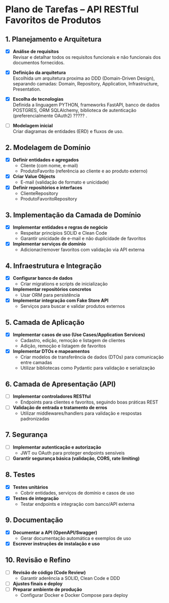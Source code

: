 # Plano de Tarefas – API RESTful Favoritos de Produtos

## 1. Planejamento e Arquitetura

- [x] **Análise de requisitos**  
    Revisar e detalhar todos os requisitos funcionais e não funcionais dos documentos fornecidos.
- [x] **Definição da arquitetura**  
    Escolhida um arquitetura proxima ao DDD (Domain-Driven Design), separando camadas: Domain, Repository, Application, Infrastructure, Presentation.
- [x] **Escolha de tecnologias**  
    Definida a linguagem PYTHON, frameworks FastAPI, banco de dados POSTGRES, ORM SQLAlchemy, biblioteca de autenticação (preferencialmente OAuth2) ????? .

- [ ] **Modelagem inicial**  
    Criar diagramas de entidades (ERD) e fluxos de uso.

## 2. Modelagem de Domínio

- [x] **Definir entidades e agregados**  
    - Cliente (com nome, e-mail)
    - ProdutoFavorito (referência ao cliente e ao produto externo)
- [x] **Criar Value Objects**  
    - E-mail (validação de formato e unicidade)
- [x] **Definir repositórios e interfaces**  
    - ClienteRepository
    - ProdutoFavoritoRepository

## 3. Implementação da Camada de Domínio

- [x] **Implementar entidades e regras de negócio**  
    - Respeitar princípios SOLID e Clean Code
    - Garantir unicidade de e-mail e não duplicidade de favoritos
- [x] **Implementar serviços de domínio**  
    - Adicionar/remover favoritos com validação via API externa

## 4. Infraestrutura e Integração

- [x] **Configurar banco de dados**  
    - Criar migrations e scripts de inicialização
- [x] **Implementar repositórios concretos**  
    - Usar ORM para persistência
- [x] **Implementar integração com Fake Store API**  
    - Serviços para buscar e validar produtos externos

## 5. Camada de Aplicação

- [x] **Implementar casos de uso (Use Cases/Application Services)**  
    - Cadastro, edição, remoção e listagem de clientes
    - Adição, remoção e listagem de favoritos
- [x] **Implementar DTOs e mapeamentos**
    - Criar modelos de transferência de dados (DTOs) para comunicação entre camadas
    - Utilizar bibliotecas como Pydantic para validação e serialização

## 6. Camada de Apresentação (API)

- [ ] **Implementar controladores RESTful**  
    - Endpoints para clientes e favoritos, seguindo boas práticas REST
- [ ] **Validação de entrada e tratamento de erros**  
    - Utilizar middlewares/handlers para validação e respostas padronizadas

## 7. Segurança

- [ ] **Implementar autenticação e autorização**  
    - JWT ou OAuth para proteger endpoints sensíveis
- [ ] **Garantir segurança básica (validação, CORS, rate limiting)**

## 8. Testes

- [x] **Testes unitários**  
    - Cobrir entidades, serviços de domínio e casos de uso
- [X] **Testes de integração**  
    - Testar endpoints e integração com banco/API externa

## 9. Documentação

- [x] **Documentar a API (OpenAPI/Swagger)**  
    - Gerar documentação automática e exemplos de uso
- [x] **Escrever instruções de instalação e uso**

## 10. Revisão e Refino

- [ ] **Revisão de código (Code Review)**  
    - Garantir aderência a SOLID, Clean Code e DDD
- [ ] **Ajustes finais e deploy**
- [ ] **Preparar ambiente de produção**  
    - Configurar Docker e Docker Compose para deploy